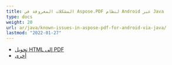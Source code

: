 ```yaml
---
title: المشكلات المعروفة في Aspose.PDF لنظام Android عبر Java
type: docs
weight: 20
url: ar/java/known-issues-in-aspose-pdf-for-android-via-java/
lastmod: "2022-01-27"
---
```


- [تحويل HTML إلى PDF](/pdf/java/html-to-pdf/)
- [أخرى](/pdf/java/others/)